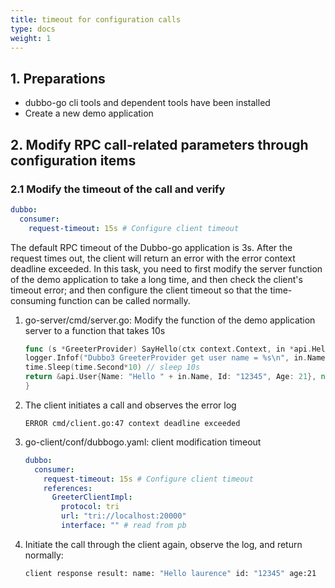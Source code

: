 ```yaml
---
title: timeout for configuration calls
type: docs
weight: 1
---
```


## 1. Preparations

- dubbo-go cli tools and dependent tools have been installed
- Create a new demo application

## 2. Modify RPC call-related parameters through configuration items

### 2.1 Modify the timeout of the call and verify

```yaml
dubbo:
  consumer:
    request-timeout: 15s # Configure client timeout
```

The default RPC timeout of the Dubbo-go application is 3s. After the request times out, the client will return an error with the error context deadline exceeded. In this task, you need to first modify the server function of the demo application to take a long time, and then check the client's timeout error; and then configure the client timeout so that the time-consuming function can be called normally.

1. go-server/cmd/server.go: Modify the function of the demo application server to a function that takes 10s

   ```go
   func (s *GreeterProvider) SayHello(ctx context.Context, in *api.HelloRequest) (*api.User, error) {
   logger.Infof("Dubbo3 GreeterProvider get user name = %s\n", in.Name)
   time.Sleep(time.Second*10) // sleep 10s
   return &api.User{Name: "Hello " + in.Name, Id: "12345", Age: 21}, nil
   }
   ```

2. The client initiates a call and observes the error log

   ```
   ERROR cmd/client.go:47 context deadline exceeded
   ```

3. go-client/conf/dubbogo.yaml: client modification timeout

   ```yaml
   dubbo:
     consumer:
       request-timeout: 15s # Configure client timeout
       references:
         GreeterClientImpl:
           protocol: tri
           url: "tri://localhost:20000"
           interface: "" # read from pb
   ```

4. Initiate the call through the client again, observe the log, and return normally:

   ```bash
   client response result: name: "Hello laurence" id: "12345" age:21
   ```